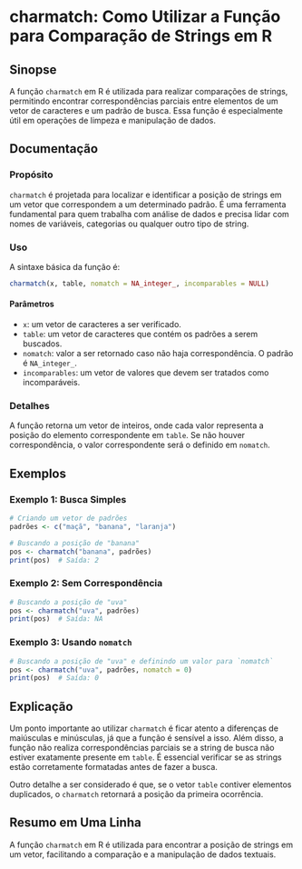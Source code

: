 <!--
Meta Description: # charmatch: Como Utilizar a Função para Comparação de Strings em R ## Sinopse A função `charmatch` em R é utilizada para realizar comparações de stri...
Meta Keywords: charmatch, vetor, função, posição, para
-->

# charmatch: Como Utilizar a Função para Comparação de Strings em R

## Sinopse
A função `charmatch` em R é utilizada para realizar comparações de strings, permitindo encontrar correspondências parciais entre elementos de um vetor de caracteres e um padrão de busca. Essa função é especialmente útil em operações de limpeza e manipulação de dados.

## Documentação
### Propósito
`charmatch` é projetada para localizar e identificar a posição de strings em um vetor que correspondem a um determinado padrão. É uma ferramenta fundamental para quem trabalha com análise de dados e precisa lidar com nomes de variáveis, categorias ou qualquer outro tipo de string.

### Uso
A sintaxe básica da função é:
```R
charmatch(x, table, nomatch = NA_integer_, incomparables = NULL)
```

#### Parâmetros
- `x`: um vetor de caracteres a ser verificado.
- `table`: um vetor de caracteres que contém os padrões a serem buscados.
- `nomatch`: valor a ser retornado caso não haja correspondência. O padrão é `NA_integer_`.
- `incomparables`: um vetor de valores que devem ser tratados como incomparáveis.

### Detalhes
A função retorna um vetor de inteiros, onde cada valor representa a posição do elemento correspondente em `table`. Se não houver correspondência, o valor correspondente será o definido em `nomatch`.

## Exemplos
### Exemplo 1: Busca Simples
```R
# Criando um vetor de padrões
padrões <- c("maçã", "banana", "laranja")

# Buscando a posição de "banana"
pos <- charmatch("banana", padrões)
print(pos)  # Saída: 2
```

### Exemplo 2: Sem Correspondência
```R
# Buscando a posição de "uva"
pos <- charmatch("uva", padrões)
print(pos)  # Saída: NA
```

### Exemplo 3: Usando `nomatch`
```R
# Buscando a posição de "uva" e definindo um valor para `nomatch`
pos <- charmatch("uva", padrões, nomatch = 0)
print(pos)  # Saída: 0
```

## Explicação
Um ponto importante ao utilizar `charmatch` é ficar atento a diferenças de maiúsculas e minúsculas, já que a função é sensível a isso. Além disso, a função não realiza correspondências parciais se a string de busca não estiver exatamente presente em `table`. É essencial verificar se as strings estão corretamente formatadas antes de fazer a busca.

Outro detalhe a ser considerado é que, se o vetor `table` contiver elementos duplicados, o `charmatch` retornará a posição da primeira ocorrência.

## Resumo em Uma Linha
A função `charmatch` em R é utilizada para encontrar a posição de strings em um vetor, facilitando a comparação e a manipulação de dados textuais.